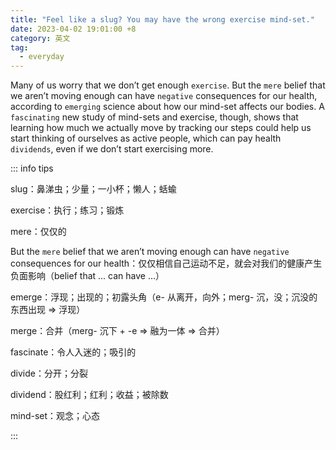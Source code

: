 ```yaml
---
title: "Feel like a slug? You may have the wrong exercise mind-set."
date: 2023-04-02 19:01:00 +8
category: 英文
tag:
  - everyday
---
```


Many of us worry that we don’t get enough `exercise`. But the `mere` belief that we aren’t moving enough can have `negative` consequences for our health, according to `emerging` science about how our mind-set affects our bodies. A `fascinating` new study of mind-sets and exercise, though, shows that learning how much we actually move by tracking our steps could help us start thinking of ourselves as active people, which can pay health `dividends`, even if we don’t start exercising more.

::: info tips

slug：鼻涕虫；少量；一小杯；懒人；蛞蝓

exercise：执行；练习；锻炼

mere：仅仅的

But the `mere` belief that we aren’t moving enough can have `negative` consequences for our health：仅仅相信自己运动不足，就会对我们的健康产生负面影响（belief that ... can have ...）

emerge：浮现；出现的；初露头角（e- 从离开，向外；merg- 沉，没；沉没的东西出现 => 浮现）

merge：合并（merg- 沉下 + -e => 融为一体 => 合并）

fascinate：令人入迷的；吸引的

divide：分开；分裂

dividend：股红利；红利；收益；被除数

mind-set：观念；心态

:::
